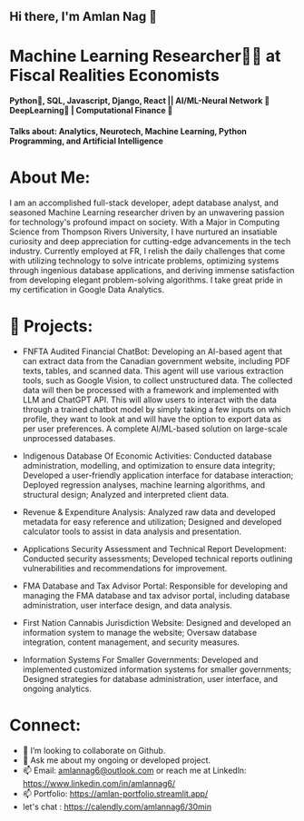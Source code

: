 ## Hi there, I'm Amlan Nag  👋

# Machine Learning Researcher👨‍🔬 at Fiscal Realities Economists

#### Python🐍, SQL, Javascript, Django, React || AI/ML-Neural Network 🔬DeepLearning🥽 | Computational Finance 🧠

#### Talks about: Analytics, Neurotech, Machine Learning, Python Programming, and Artificial Intelligence

# About Me:
I am an accomplished full-stack developer, adept database analyst, and seasoned Machine Learning researcher driven by an unwavering passion for technology's profound impact on society. With a Major in Computing Science from Thompson Rivers University, I have nurtured an insatiable curiosity and deep appreciation for cutting-edge advancements in the tech industry. Currently employed at FR, I relish the daily challenges that come with utilizing technology to solve intricate problems, optimizing systems through ingenious database applications, and deriving immense satisfaction from developing elegant problem-solving algorithms. I take great pride in my certification in Google Data Analytics.




# 🔭 Projects: 
- FNFTA Audited Financial ChatBot: Developing an AI-based agent that can extract data from the Canadian government website, including PDF texts, tables, and scanned data. This agent will use various extraction tools, such as Google Vision, to collect unstructured data. The collected data will then be processed with a framework and implemented with LLM and ChatGPT API. This will allow users to interact with the data through a trained chatbot model by simply taking a few inputs on which profile, they want to look at and will have the option to export data as per user preferences. A complete AI/ML-based solution on large-scale unprocessed databases. 

- Indigenous Database Of Economic Activities: Conducted database administration, modelling, and optimization to ensure data integrity; Developed a user-friendly application interface for database interaction; Deployed regression analyses, machine learning algorithms, and structural design; Analyzed and interpreted client data.

- Revenue & Expenditure Analysis: Analyzed raw data and developed metadata for easy reference and utilization; Designed and developed calculator tools to assist in data analysis and presentation.

- Applications Security Assessment and Technical Report Development: Conducted security assessments; Developed technical reports outlining vulnerabilities and recommendations for improvement.

- FMA Database and Tax Advisor Portal: Responsible for developing and managing the FMA database and tax advisor portal, including database administration, user interface design, and data analysis.

- First Nation Cannabis Jurisdiction Website: Designed and developed an information system to manage the website; Oversaw database integration, content management, and security measures. 

- Information Systems For Smaller Governments: Developed and implemented customized information systems for smaller governments; Designed strategies for database administration, user interface, and ongoing analytics. 

# Connect: 
- 👯 I’m looking to collaborate on Github.
- 💬 Ask me about my ongoing or developed project. 
- 📫 Email: amlannag6@outlook.com or reach me at Linkedln:  https://www.linkedin.com/in/amlannag6/ 
- 📫 Portfolio: https://amlan-portfolio.streamlit.app/    
- let's chat : https://calendly.com/amlannag6/30min 








